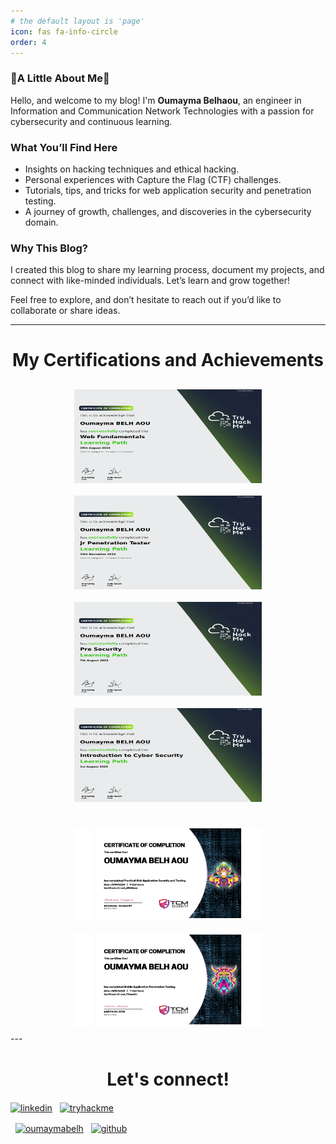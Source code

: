 ```yaml
---
# the default layout is 'page'
icon: fas fa-info-circle
order: 4
---
```


### 🎀​A Little About Me🎀​

Hello, and welcome to my blog! I'm **Oumayma Belhaou**, an engineer in Information and Communication Network Technologies with a passion for cybersecurity and continuous learning. 

### What You’ll Find Here
- Insights on hacking techniques and ethical hacking.
- Personal experiences with Capture the Flag (CTF) challenges.
- Tutorials, tips, and tricks for web application security and penetration testing.
- A journey of growth, challenges, and discoveries in the cybersecurity domain.

### Why This Blog?
I created this blog to share my learning process, document my projects, and connect with like-minded individuals. Let’s learn and grow together!

Feel free to explore, and don’t hesitate to reach out if you’d like to collaborate or share ideas.

---
<h1 align="center">My Certifications and Achievements</h1>
<div style="text-align: center; display: flex; flex-wrap: wrap; justify-content: center; margin: 20px 0;">
  <img src="/assets/imgs/THM-Web Fundamentals.png" alt="Web Fundamentals_THM" width="300" height="150" style="margin: 10px;" />
  <img src="/assets/imgs/JPT_THM.png" alt="Junior Penetration Testing_THM" width="300" height="150" style="margin: 10px;" />
  <img src="/assets/imgs/THM-8BYKWZPNP2.jpg" alt="Pre-Security_THM" width="300" height="150" style="margin: 10px;" />
  <img src="/assets/imgs/THM-FXTFFY6ZZS.png" alt="Introduction to Cyber Security_THM" width="300" height="150" style="margin: 10px;" />
</div>
<div style="text-align: center; display: flex; flex-wrap: wrap; justify-content: center;">
  <img src="/assets/imgs/PWA_TCM.jpg" alt="Pratical Web Application Security and Testing" width="300" height="150" style="margin: 10px;" />
  <img src="/assets/imgs/certif_TCM.png" alt="Mobile Application Penetration Testing" width="300" height="150" style="margin: 10px;" />
  
</div>
---
<h1 align="center">Let's connect!</h1>
<p align="center">

<a href="https://www.linkedin.com/in/bel-haou-oumayma-34b3721ba/" target="blank"><img align="center" src="https://raw.githubusercontent.com/rahuldkjain/github-profile-readme-generator/master/src/images/icons/Social/linked-in-alt.svg" alt="linkedin" height="50" width="50" /></a>
&nbsp; <a href="https://tryhackme.com/r/p/Notshygirl" target="blank"><img align="center" src="https://authenticator.2stable.com/assets/img/2fa-services/Icons/tryhackme.com.svg" alt="tryhackme" height="50" width="50" /></a>

&nbsp; <a href="https://discord.com/users/774207449796182027" target="blank"><img align="center" src="https://static-00.iconduck.com/assets.00/discord-icon-2048x2048-o5mluhz2.png" alt="oumaymabelh" height="50" width="50" /></a>
&nbsp; <a href="https://github.com/oumayma18" target="blank"><img align="center" src="https://cdn.worldvectorlogo.com/logos/github-icon-2.svg" alt="github" height="50" width="50" /></a>

</p>
